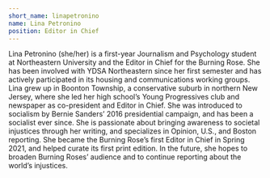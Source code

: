 ```yaml
---
short_name: linapetronino
name: Lina Petronino
position: Editor in Chief
---
```

Lina Petronino (she/her) is a first-year Journalism and Psychology student at Northeastern University and the Editor in Chief for the Burning Rose. She has been involved with YDSA Northeastern since her first semester and has actively participated in its housing and communications working groups. Lina grew up in Boonton Township, a conservative suburb in northern New Jersey, where she led her high school’s Young Progressives club and newspaper as co-president and Editor in Chief. She was introduced to socialism by Bernie Sanders’ 2016 presidential campaign, and has been a socialist ever since. She is passionate about bringing awareness to societal injustices through her writing, and specializes in Opinion, U.S., and Boston reporting. She became the Burning Rose’s first Editor in Chief in Spring 2021, and helped curate its first print edition. In the future, she hopes to broaden Burning Roses’ audience and to continue reporting about the world’s injustices.